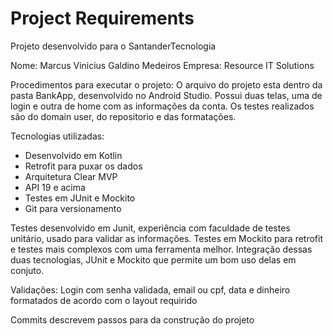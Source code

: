 # Project Requirements

Projeto desenvolvido para o SantanderTecnologia

Nome: Marcus Vinicius Galdino Medeiros
Empresa: Resource IT Solutions

Procedimentos para executar o projeto:
O arquivo do projeto esta dentro da pasta BankApp, desenvolvido no Android Studio.
Possui duas telas, uma de login e outra de home com as informações da conta.
Os testes realizados são do domain user, do repositorio e das formatações.

Tecnologias utilizadas: 
- Desenvolvido em Kotlin 
- Retrofit para puxar os dados 
- Arquitetura Clear MVP 
- API 19 e acima
- Testes em JUnit e Mockito
- Git para versionamento

Testes desenvolvido em Junit, experiência com faculdade de testes unitário, usado para validar as informações.
Testes em Mockito para retrofit e testes mais complexos com uma ferramenta melhor.
Integração dessas duas tecnologias, JUnit e Mockito que permite um bom uso delas em conjuto.

Validações: 
Login com senha validada, email ou cpf, data e dinheiro formatados de acordo com o layout requirido

Commits descrevem passos para da construção do projeto
